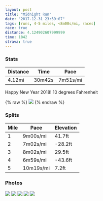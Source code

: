 ```yaml
---
layout: post
title: "Midnight Run"
date: "2017-12-31 23:59:07"
tags: [runs, 4-5 miles, <8m00s/mi, races]
race: true
distance: 4.124902607999999
time: 1842
strava: true
---
```


### Stats

| Distance | Time | Pace |
|----------|------|------|
|4.12mi|30m42s|7m51s/mi|

Happy New Year 2018! 
10 degrees Fahrenheit

{% raw %}
<img src='https://maps.googleapis.com/maps/api/staticmap?maptype=roadmap&path=enc:otzwFp|nbMhBeY}CMgGyIoPaE}NiLiCwFAaJcAcCg]wToQx@{MaM}LCAnCzCzHmCrJdCrIxMhJxChF~HzAfGrNfFlBpJiAzJnLvI|@tUvZvJQpChBdDwGH{C&key=AIzaSyC1MId7bFpkLXNAaYhBSTb8jLyiSqzbDtM&size=800x800&markers=color:yellow|label:S|40.774,-73.97337&markers=color:green|label:F|40.773840000000014,-73.97230000000005'>
{% endraw %}

### Splits

| Mile | Pace | Elevation |
|------|------|-----------|
|1|9m00s/mi|41.7ft|
|2|7m02s/mi|-28.2ft|
|3|8m02s/mi|29.5ft|
|4|6m59s/mi|-43.6ft|
|5|10m19s/mi|7.2ft|

### Photos
<img src='https://dgtzuqphqg23d.cloudfront.net/L1zaInr8N8HLGRfwcsQlYUVLnG5Wk17vcB50Mukug0I-431x768.jpg'>

<img src='https://dgtzuqphqg23d.cloudfront.net/vaoRWg201ejqibIqMPW_iUss85Uc_xbcIpHOqxUZ970-576x768.jpg'>

<img src='https://dgtzuqphqg23d.cloudfront.net/i6EMzARLDHd3vyQtKPGVrsOGBkJffJykiIv2p3gwe7k-768x576.jpg'>

<img src='https://dgtzuqphqg23d.cloudfront.net/lOms07s9Sms9TQYJpvm9WioO5W85d-x5F4kfHzNTvvk-431x768.jpg'>

<img src='https://dgtzuqphqg23d.cloudfront.net/odm_PqdQsXycL-zy00wre4cwPAdR9mm3UxtPCH8-ubk-431x768.jpg'>
